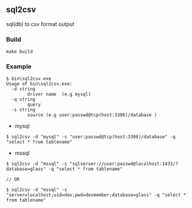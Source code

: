 
## sql2csv
sql(db) to csv format output

### Build 

```
make build
```

### Example 

```
$ bin\sql2csv.exe
Usage of bin\sql2csv.exe:
  -d string
        driver name  (e.g mysql)
  -q string
        query
  -s string
        source (e.g user:passwd@tcp(host:3306)/database )

```

- mysql

```
$ sql2csv -d "mysql" -s "user:passwd@tcp(host:3306)/database" -q "select * from tablename"
```

- mssql 

```
$ sql2csv -d "mssql" -s "sqlserver://user:passwd@localhost:1433/?database=glass" -q "select * from tablename"

// OR 

$ sql2csv -d "mssql" -s "server=localhost;uid=dev;pwd=devmember;database=glass" -q "select * from tablename"
```

